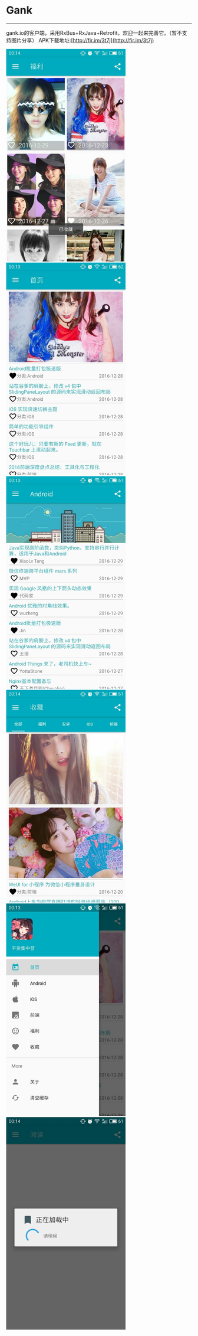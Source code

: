 # Gank
---

gank.io的客户端，采用RxBus+RxJava+Retrofit，欢迎一起来完善它。（暂不支持图片分享）
APK下载地址:[http://fir.im/3t7j](http://fir.im/3t7j)

<img src="./pics/1.jpg" width = "324" height = "576" alt="图片"/>
<img src="./pics/2.jpg" width = "324" height = "576" alt="图片"/>

<img src="./pics/3.jpg" width = "324" height = "576" alt="图片"/>
<img src="./pics/4.jpg" width = "324" height = "576" alt="图片"/>

<img src="./pics/5.jpg" width = "324" height = "576" alt="图片"/>
<img src="./pics/6.jpg" width = "324" height = "576" alt="图片"/>
